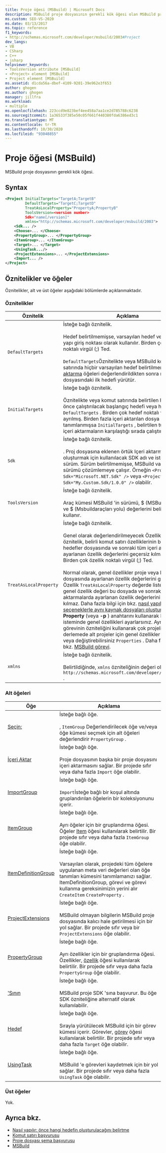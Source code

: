```yaml
---
title: Proje öğesi (MSBuild) | Microsoft Docs
description: MSBuild proje dosyasının gerekli kök öğesi olan MSBuild proje öğesi hakkında bilgi edinin.
ms.custom: SEO-VS-2020
ms.date: 03/13/2017
ms.topic: reference
f1_keywords:
- http://schemas.microsoft.com/developer/msbuild/2003#Project
dev_langs:
- VB
- CSharp
- C++
- jsharp
helpviewer_keywords:
- ToolsVersion attribute [MSBuild]
- <Project> element [MSBuild]
- Project element [MSBuild]
ms.assetid: d1cda56a-dbef-4109-9201-39e962e3f653
author: ghogen
ms.author: ghogen
manager: jillfra
ms.workload:
- multiple
ms.openlocfilehash: 223ccd9e823bef4ee458a7aa1ce2d785788c6238
ms.sourcegitcommit: 1a36533f385e50c05f661f440380fda6386ed3c1
ms.translationtype: MT
ms.contentlocale: tr-TR
ms.lasthandoff: 10/30/2020
ms.locfileid: "93048855"
---
```

# <a name="project-element-msbuild"></a>Proje öğesi (MSBuild)

MSBuild proje dosyasının gerekli kök öğesi.

## <a name="syntax"></a>Syntax

```xml
<Project InitialTargets="TargetA;TargetB"
         DefaultTargets="TargetC;TargetD"
         TreatAsLocalProperty="PropertyA;PropertyB"
         ToolsVersion=<version number>
         Sdk="name[/version]"
         xmlns="http://schemas.microsoft.com/developer/msbuild/2003">
    <Sdk... />
    <Choose>... </Choose>
    <PropertyGroup>... </PropertyGroup>
    <ItemGroup>... </ItemGroup>
    <Target>... </Target>
    <UsingTask.../>
    <ProjectExtensions>... </ProjectExtensions>
    <Import... />
</Project>
```

## <a name="attributes-and-elements"></a>Öznitelikler ve öğeler

 Öznitelikler, alt ve üst öğeler aşağıdaki bölümlerde açıklanmaktadır.

### <a name="attributes"></a>Öznitelikler

| Öznitelik | Açıklama |
|------------------------| - |
| `DefaultTargets` | İsteğe bağlı öznitelik.<br /><br /> Hedef belirtilmemişse, varsayılan hedef veya hedefler, yapı giriş noktası olarak kullanılır. Birden çok hedef noktalı virgül (;) Ted.<br /><br /> `DefaultTargets`Öznitelikte veya MSBuild komut satırında hiçbir varsayılan hedef belirtilmemişse, [içeri aktarma](../msbuild/import-element-msbuild.md) öğeleri değerlendirildikten sonra motor proje dosyasındaki ilk hedefi yürütür. |
| `InitialTargets` | İsteğe bağlı öznitelik.<br /><br /> Öznitelikte veya komut satırında belirtilen hedeflerden önce çalıştırılacak başlangıç hedefi veya hedefleri `DefaultTargets` . Birden çok hedef noktalı virgül ( `;` ) ile ayrılmış. Birden fazla içeri aktarılan dosya tanımlanmışsa `InitialTargets` , belirtilen tüm hedefler içeri aktarmaların karşılaştığı sırada çalıştırılır. |
| `Sdk` | İsteğe bağlı öznitelik. <br /><br /> . Proj dosyasına eklenen örtük Içeri aktarma deyimleri oluşturmak için kullanılacak SDK adı ve isteğe bağlı sürüm. Sürüm belirtilmemişse, MSBuild varsayılan bir sürümü çözümlemeye çalışır.  Örneğin `<Project Sdk="Microsoft.NET.Sdk" />` veya `<Project Sdk="My.Custom.Sdk/1.0.0" />` olabilir. |
| `ToolsVersion` | İsteğe bağlı öznitelik.<br /><br /> Araç kümesi MSBuild 'in sürümü, $ (MSBuildBinPath) ve $ (Msbuildaraçları yolu) değerlerini belirlemede kullanır. |
| `TreatAsLocalProperty` | İsteğe bağlı öznitelik.<br /><br /> Genel olarak değerlendirilmeyecek Özellik adları. Bu öznitelik, belirli komut satırı özelliklerinin bir proje veya hedefler dosyasında ve sonraki tüm içeri aktarmalarda ayarlanan özellik değerlerini geçersiz kılmasını önler. Birden çok özellik noktalı virgül (;) Ted.<br /><br /> Normal olarak, genel özellikler proje veya hedefler dosyasında ayarlanan özellik değerlerini geçersiz kılar. Özellik `TreatAsLocalProperty` değerde listeleniyorsa, genel özellik değeri bu dosyada ve sonraki tüm içeri aktarmalarda ayarlanan özellik değerlerini geçersiz kılmaz. Daha fazla bilgi için bkz. [nasıl yapılır: farklı seçeneklerle aynı kaynak dosyaları oluşturma](../msbuild/how-to-build-the-same-source-files-with-different-options.md). **Note:**  **-Property** (veya **-p** ) anahtarını kullanarak bir komut isteminde genel özellikleri ayarlarsınız. Ayrıca, MSBuild görevinin özniteliğini kullanarak çok projeli bir derlemede alt projeler için genel özellikler ayarlayabilir veya değiştirebilirsiniz `Properties` . Daha fazla bilgi için bkz. [MSBuild görevi](../msbuild/msbuild-task.md). |
| `xmlns` | İsteğe bağlı öznitelik.<br /><br /> Belirtildiğinde, `xmlns` özniteliğinin değeri olmalıdır `http://schemas.microsoft.com/developer/msbuild/2003` . |

### <a name="child-elements"></a>Alt öğeleri

| Öğe | Açıklama |
| - | - |
| [Seçin:](../msbuild/choose-element-msbuild.md) | İsteğe bağlı öğe.<br /><br /> , `ItemGroup` Değerlendirilecek öğe ve/veya öğe kümesi seçmek için alt öğeleri değerlendirir `PropertyGroup` . |
| [İçeri Aktar](../msbuild/import-element-msbuild.md) | İsteğe bağlı öğe.<br /><br /> Proje dosyasının başka bir proje dosyasını içeri aktarmasını sağlar. Bir projede sıfır veya daha fazla `Import` öğe olabilir. |
| [ImportGroup](../msbuild/importgroup-element.md) | İsteğe bağlı öğe.<br /><br /> `Import`İsteğe bağlı bir koşul altında gruplandırılan öğelerin bir koleksiyonunu içerir. |
| [ItemGroup](../msbuild/itemgroup-element-msbuild.md) | İsteğe bağlı öğe.<br /><br /> Ayrı öğeler için bir gruplandırma öğesi. Öğeler [Item](../msbuild/item-element-msbuild.md) öğesi kullanılarak belirtilir. Bir projede sıfır veya daha fazla `ItemGroup` öğe olabilir. |
| [ItemDefinitionGroup](../msbuild/itemdefinitiongroup-element-msbuild.md) | İsteğe bağlı öğe.<br /><br /> Varsayılan olarak, projedeki tüm öğelere uygulanan meta veri değerleri olan öğe tanımları kümesini tanımlamanızı sağlar. ItemDefinitionGroup, görevi ve görevi kullanma gereksinimizin yerini alır `CreateItem` `CreateProperty` . |
| [ProjectExtensions](../msbuild/projectextensions-element-msbuild.md) | İsteğe bağlı öğe.<br /><br /> MSBuild olmayan bilgilerin MSBuild proje dosyasında kalıcı hale getirilmesi için bir yol sağlar. Bir projede sıfır veya bir `ProjectExtensions` öğe olabilir. |
| [PropertyGroup](../msbuild/propertygroup-element-msbuild.md) | İsteğe bağlı öğe.<br /><br /> Ayrı özellikler için bir gruplandırma öğesi. Özellikler, [özellik](../msbuild/property-element-msbuild.md) öğesi kullanılarak belirtilir. Bir projede sıfır veya daha fazla `PropertyGroup` öğe olabilir. |
| ['Sının](../msbuild/sdk-element-msbuild.md) | İsteğe bağlı öğe.<br /><br /> MSBuild proje SDK 'sına başvurur.  Bu öğe SDK özniteliğine alternatif olarak kullanılabilir. |
| [Hedef](../msbuild/target-element-msbuild.md) | İsteğe bağlı öğe.<br /><br /> Sırayla yürütülecek MSBuild için bir görev kümesi içerir. Görevler, [görev](../msbuild/task-element-msbuild.md) öğesi kullanılarak belirtilir. Bir projede sıfır veya daha fazla `Target` öğe olabilir. |
| [UsingTask](../msbuild/usingtask-element-msbuild.md) | İsteğe bağlı öğe.<br /><br /> MSBuild 'e görevleri kaydetmek için bir yol sağlar. Bir projede sıfır veya daha fazla `UsingTask` öğe olabilir. |

### <a name="parent-elements"></a>Üst öğeler

 Yok.

## <a name="see-also"></a>Ayrıca bkz.

- [Nasıl yapılır: önce hangi hedefin oluşturulacağını belirtme](../msbuild/how-to-specify-which-target-to-build-first.md)
- [Komut satırı başvurusu](../msbuild/msbuild-command-line-reference.md)
- [Proje dosyası şema başvurusu](../msbuild/msbuild-project-file-schema-reference.md)
- [MSBuild](../msbuild/msbuild.md)
